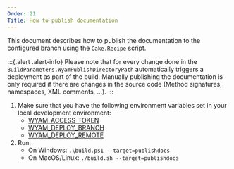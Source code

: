 ```yaml
---
Order: 21
Title: How to publish documentation
---
```


This document describes how to publish the documentation to the configured branch using the `Cake.Recipe` script.

:::{.alert .alert-info}
Please note that for every change done in the `BuildParameters.WyamPublishDirectoryPath` automatically triggers a deployment as part of the build.
Manually publishing the documentation is only required if there are changes in the source code (Method signatures, namespaces, XML comments, ...).
:::

1. Make sure that you have the following environment variables set in your local development environment:
   - [WYAM_ACCESS_TOKEN](../fundamentals/environment-variables#wyam_access_token)
   - [WYAM_DEPLOY_BRANCH](../fundamentals/environment-variables#wyam_deploy_branch)
   - [WYAM_DEPLOY_REMOTE](../fundamentals/environment-variables#wyam_deploy_remote)
2. Run:
   - On Windows: `.\build.ps1 --target=publishdocs`
   - On MacOS/Linux: `./build.sh --target=publishdocs`
